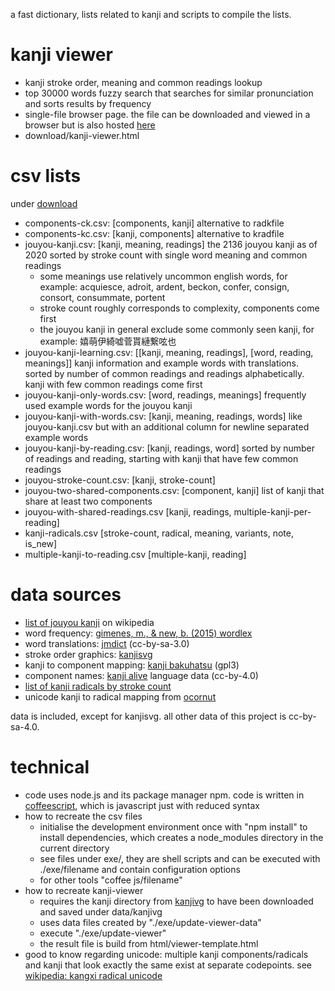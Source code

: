 a fast dictionary, lists related to kanji and scripts to compile the lists.

# kanji viewer
* kanji stroke order, meaning and common readings lookup
* top 30000 words fuzzy search that searches for similar pronunciation and sorts results by frequency
* single-file browser page. the file can be downloaded and viewed in a browser but is also hosted [here](http://sph.mn/other/kanji-viewer.html)
* download/kanji-viewer.html

# csv lists
under [download](download)
* components-ck.csv: [components, kanji] alternative to radkfile
* components-kc.csv: [kanji, components] alternative to kradfile
* jouyou-kanji.csv: [kanji, meaning, readings] the 2136 jouyou kanji as of 2020 sorted by stroke count with single word meaning and common readings
  * some meanings use relatively uncommon english words, for example: acquiesce, adroit, ardent, beckon, confer, consign, consort, consummate, portent
  * stroke count roughly corresponds to complexity, components come first
  * the jouyou kanji in general exclude some commonly seen kanji, for example: 嬉萌伊綺嘘菅貰縺繋呟也
* jouyou-kanji-learning.csv: [[kanji, meaning, readings], [word, reading, meanings]] kanji information and example words with translations. sorted by number of common readings and readings alphabetically. kanji with few common readings come first
* jouyou-kanji-only-words.csv: [word, readings, meanings] frequently used example words for the jouyou kanji
* jouyou-kanji-with-words.csv: [kanji, meaning, readings, words] like jouyou-kanji.csv but with an additional column for newline separated example words
* jouyou-kanji-by-reading.csv: [kanji, readings, word] sorted by number of readings and reading, starting with kanji that have few common readings
* jouyou-stroke-count.csv: [kanji, stroke-count]
* jouyou-two-shared-components.csv: [component, kanji] list of kanji that share at least two components
* jouyou-with-shared-readings.csv [kanji, readings, multiple-kanji-per-reading]
* kanji-radicals.csv [stroke-count, radical, meaning, variants, note, is_new]
* multiple-kanji-to-reading.csv [multiple-kanji, reading]

# data sources
* [list of jouyou kanji](https://en.wikipedia.org/wiki/List_of_j%C5%8Dy%C5%8D_kanji) on wikipedia
* word frequency: [gimenes, m., & new, b. (2015) wordlex](http://www.lexique.org/?page_id=250)
* word translations: [jmdict](http://www.edrdg.org/jmdict/j_jmdict.html) (cc-by-sa-3.0)
* stroke order graphics: [kanjisvg](https://github.com/KanjiVG/kanjivg/releases)
* kanji to component mapping: [kanji bakuhatsu](https://github.com/ScottOglesby/kanji-bakuhatsu) (gpl3)
* component names: [kanji alive](https://github.com/kanjialive/kanji-data-media) language data (cc-by-4.0)
* [list of kanji radicals by stroke count](https://en.wikipedia.org/wiki/List_of_kanji_radicals_by_stroke_count)
* unicode kanji to radical mapping from [ocornut](https://gist.github.com/ocornut/18844be7446b63d936e4fab8fb5e6e01)

data is included, except for kanjisvg. all other data of this project is cc-by-sa-4.0.

# technical
* code uses node.js and its package manager npm. code is written in [coffeescript](http://coffeescript.org), which is javascript just with reduced syntax
* how to recreate the csv files
  * initialise the development environment once with "npm install" to install dependencies, which creates a node_modules directory in the current directory
  * see files under exe/, they are shell scripts and can be executed with ./exe/filename and contain configuration options
  * for other tools "coffee js/filename"
* how to recreate kanji-viewer
  * requires the kanji directory from [kanjivg](https://github.com/KanjiVG/kanjivg) to have been downloaded and saved under data/kanjivg
  * uses data files created by "./exe/update-viewer-data"
  * execute "./exe/update-viewer"
  * the result file is build from html/viewer-template.html
* good to know regarding unicode: multiple kanji components/radicals and kanji that look exactly the same exist at separate codepoints. see [wikipedia: kangxi radical unicode](https://en.wikipedia.org/wiki/Kangxi_radical#Unicode)
